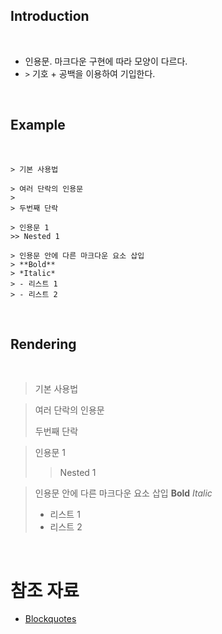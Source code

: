 ## Introduction

<br>

- 인용문. 마크다운 구현에 따라 모양이 다르다.
- `>` 기호 + 공백을 이용하여 기입한다.

<br>

## Example

<br>

```text
> 기본 사용법
```
```text
> 여러 단락의 인용문
>
> 두번째 단락
```
```text
> 인용문 1
>> Nested 1
```
```text
> 인용문 안에 다른 마크다운 요소 삽입
> **Bold**
> *Italic*
> - 리스트 1
> - 리스트 2
```

<br>

## Rendering

<br>

> 기본 사용법


> 여러 단락의 인용문
>
> 두번째 단락


> 인용문 1
>> Nested 1


> 인용문 안에 다른 마크다운 요소 삽입
> **Bold**
> *Italic*
> - 리스트 1
> - 리스트 2

<br>

# 참조 자료

- [Blockquotes](https://www.markdownguide.org/basic-syntax/#blockquotes-1)